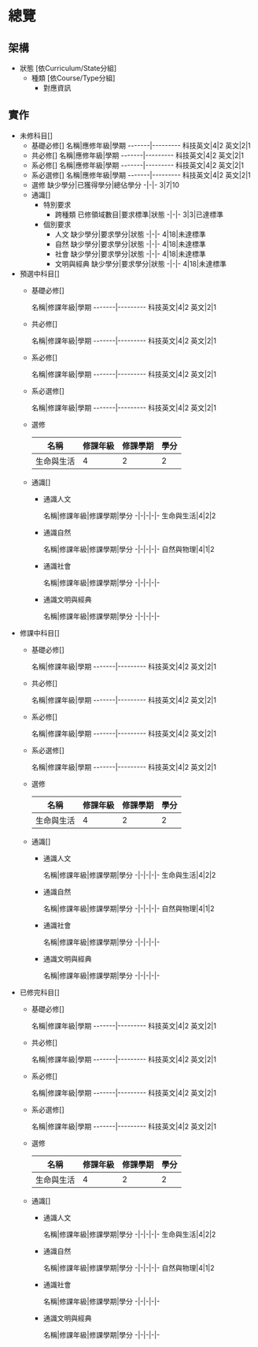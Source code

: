 # 總覽
## 架構
   *  狀態              [依Curriculum/State分組]
      - 種類            [依Course/Type分組]
         + 對應資訊
## 實作
   * 未修科目[]
      - 基礎必修[]
         名稱|應修年級|學期
         -------|---------
         科技英文|4|2
         英文|2|1
      - 共必修[]
         名稱|應修年級|學期
         -------|---------
         科技英文|4|2
         英文|2|1
      - 系必修[]
         名稱|應修年級|學期
         -------|---------
         科技英文|4|2
         英文|2|1
      - 系必選修[]
         名稱|應修年級|學期
         -------|---------
         科技英文|4|2
         英文|2|1
      - 選修
         缺少學分|已獲得學分|總佔學分
         -|-|-
         3|7|10
      - 通識[]
         + 特別要求
            * 跨種類
               已修領域數目|要求標準|狀態
               -|-|-
               3|3|已達標準
         + 個別要求
            * 人文
               缺少學分|要求學分|狀態
               -|-|-
               4|18|未達標準
            * 自然
               缺少學分|要求學分|狀態
               -|-|-
               4|18|未達標準
            * 社會
               缺少學分|要求學分|狀態
               -|-|-
               4|18|未達標準
            * 文明與經典
               缺少學分|要求學分|狀態
               -|-|-
               4|18|未達標準
   * 預選中科目[]
      - 基礎必修[]

         名稱|修課年級|學期
         -------|---------
         科技英文|4|2
         英文|2|1
      - 共必修[]

         名稱|修課年級|學期
         -------|---------
         科技英文|4|2
         英文|2|1
      - 系必修[]

         名稱|修課年級|學期
         -------|---------
         科技英文|4|2
         英文|2|1
      - 系必選修[]

         名稱|修課年級|學期
         -------|---------
         科技英文|4|2
         英文|2|1
      - 選修

         名稱|修課年級|修課學期|學分
         -|-|-|-
         生命與生活|4|2|2
      - 通識[]
         + 通識人文

            名稱|修課年級|修課學期|學分
            -|-|-|-|-
            生命與生活|4|2|2
         + 通識自然

            名稱|修課年級|修課學期|學分
            -|-|-|-|-
            自然與物理|4|1|2
         + 通識社會

            名稱|修課年級|修課學期|學分
            -|-|-|-|-
         + 通識文明與經典

            名稱|修課年級|修課學期|學分
            -|-|-|-|-
   * 修課中科目[]
      - 基礎必修[]

         名稱|修課年級|學期
         -------|---------
         科技英文|4|2
         英文|2|1
      - 共必修[]

         名稱|修課年級|學期
         -------|---------
         科技英文|4|2
         英文|2|1
      - 系必修[]

         名稱|修課年級|學期
         -------|---------
         科技英文|4|2
         英文|2|1
      - 系必選修[]

         名稱|修課年級|學期
         -------|---------
         科技英文|4|2
         英文|2|1
      - 選修

         名稱|修課年級|修課學期|學分
         -|-|-|-
         生命與生活|4|2|2
      - 通識[]
         + 通識人文

            名稱|修課年級|修課學期|學分
            -|-|-|-|-
            生命與生活|4|2|2
         + 通識自然

            名稱|修課年級|修課學期|學分
            -|-|-|-|-
            自然與物理|4|1|2
         + 通識社會

            名稱|修課年級|修課學期|學分
            -|-|-|-|-
         + 通識文明與經典

            名稱|修課年級|修課學期|學分
            -|-|-|-|-
   * 已修完科目[]
      - 基礎必修[]

         名稱|修課年級|學期
         -------|---------
         科技英文|4|2
         英文|2|1
      - 共必修[]

         名稱|修課年級|學期
         -------|---------
         科技英文|4|2
         英文|2|1
      - 系必修[]

         名稱|修課年級|學期
         -------|---------
         科技英文|4|2
         英文|2|1
      - 系必選修[]

         名稱|修課年級|學期
         -------|---------
         科技英文|4|2
         英文|2|1
      - 選修

         名稱|修課年級|修課學期|學分
         -|-|-|-
         生命與生活|4|2|2
      - 通識[]
         + 通識人文

            名稱|修課年級|修課學期|學分
            -|-|-|-|-
            生命與生活|4|2|2
         + 通識自然

            名稱|修課年級|修課學期|學分
            -|-|-|-|-
            自然與物理|4|1|2
         + 通識社會

            名稱|修課年級|修課學期|學分
            -|-|-|-|-
         + 通識文明與經典

            名稱|修課年級|修課學期|學分
            -|-|-|-|-
